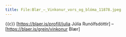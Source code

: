 ```yaml
---
title: File:Blær_–_Vinkonur_vors_og_blóma_11878.jpeg
---
```


{{c}} [https://blaer.is/profill/julia Júlía Runólfsdóttir] – [https://blaer.is/grein/vinkonur Blær]
